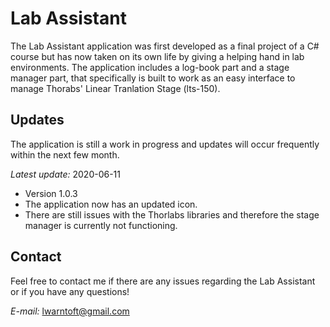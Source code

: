 # Lab Assistant 
The Lab Assistant application was first developed as a final project of a C# course but has now taken
on its own life by giving a helping hand in lab environments. The application includes a log-book part
and a stage manager part, that specifically is built to work as an easy interface to manage Thorabs' Linear
Tranlation Stage (lts-150).

## Updates
The application is still a work in progress and updates will occur frequently within the next few month.

*Latest update:* 2020-06-11 

- Version 1.0.3
- The application now has an updated icon.
- There are still issues with the Thorlabs libraries and therefore the stage manager is currently not functioning.

## Contact

Feel free to contact me if there are any issues regarding the Lab Assistant or if you have any questions!

*E-mail:* lwarntoft@gmail.com
